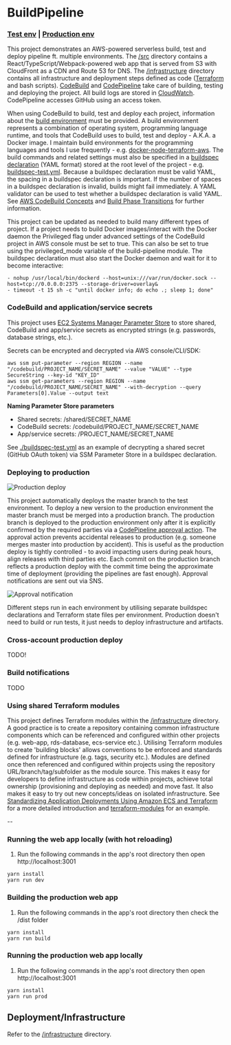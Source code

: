 # BuildPipeline

### [Test env](https://buildpipeline-test.603.nz) | [Production env](https://buildpipeline-prod.603.nz)

This project demonstrates an AWS-powered serverless build, test and deploy pipeline ft. multiple environments. The [/src](./src) directory contains a React/TypeScript/Webpack-powered web app that is served from S3 with CloudFront as a CDN and Route 53 for DNS. The [/infrastructure](./infrastructure) directory contains all infrastructure and deployment steps defined as code ([Terraform](https://www.terraform.io) and bash scripts). [CodeBuild](https://aws.amazon.com/codebuild) and [CodePipeline](https://aws.amazon.com/codepipeline) take care of building, testing and deploying the project. All build logs are stored in [CloudWatch](https://aws.amazon.com/cloudwatch). CodePipeline accesses GitHub using an access token.

When using CodeBuild to build, test and deploy each project, information about the [build environment](http://docs.aws.amazon.com/codebuild/latest/userguide/build-env-ref.html) must be provided. A build environment represents a combination of operating system, programming language runtime, and tools that CodeBuild uses to build, test and deploy - A.K.A. a Docker image. I maintain build environments for the programming languages and tools I use frequently - e.g. [docker-node-terraform-aws](https://github.com/jch254/docker-node-terraform-aws). The build commands and related settings must also be specified in a [buildspec declaration](http://docs.aws.amazon.com/codebuild/latest/userguide/build-spec-ref.html) (YAML format) stored at the root level of the project - e.g. [buildspec-test.yml](./buildspec-test.yml). Because a buildspec declaration must be valid YAML, the spacing in a buildspec declaration is important. If the number of spaces in a buildspec declaration is invalid, builds might fail immediately. A YAML validator can be used to test whether a buildspec declaration is valid YAML. See [AWS CodeBuild Concepts](http://docs.aws.amazon.com/codebuild/latest/userguide/concepts.html) and [Build Phase Transitions](http://docs.aws.amazon.com/codebuild/latest/userguide/view-build-details.html#view-build-details-phases) for further information.

This project can be updated as needed to build many different types of project. If a project needs to build Docker images/interact with the Docker daemon the Privileged flag under advanced settings of the CodeBuild project in AWS console must be set to true. This can also be set to true using the privileged_mode variable of the build-pipeline module. The buildspec declaration must also start the Docker daemon and wait for it to become interactive:

```
- nohup /usr/local/bin/dockerd --host=unix:///var/run/docker.sock --host=tcp://0.0.0.0:2375 --storage-driver=overlay&
- timeout -t 15 sh -c "until docker info; do echo .; sleep 1; done"
```

### CodeBuild and application/service secrets

This project uses [EC2 Systems Manager Parameter Store](http://docs.aws.amazon.com/systems-manager/latest/userguide/systems-manager-paramstore.html) to store shared, CodeBuild and app/service secrets as encrypted strings (e.g. passwords, database strings, etc.).

Secrets can be encrypted and decrypted via AWS console/CLI/SDK:
```
aws ssm put-parameter --region REGION --name "/codebuild/PROJECT_NAME/SECRET_NAME" --value "VALUE" --type SecureString --key-id "KEY_ID"
aws ssm get-parameters --region REGION --name "/codebuild/PROJECT_NAME/SECRET_NAME" --with-decryption --query Parameters[0].Value --output text
```

**Naming Parameter Store parameters**
- Shared secrets: /shared/SECRET_NAME
- CodeBuild secrets: /codebuild/PROJECT_NAME/SECRET_NAME
- App/service secrets: /PROJECT_NAME/SECRET_NAME

See [./buildspec-test.yml](./buildspec-test.yml) as an example of decrypting a shared secret (GitHub OAuth token) via SSM Parameter Store in a buildspec declaration.

### Deploying to production

![Production deploy](https://about.gitlab.com/images/git_flow/production_branch.png)

This project automatically deploys the master branch to the test environment. To deploy a new version to the production environment the master branch must be merged into a production branch. The production branch is deployed to the production environment only after it is explicitly confirmed by the required parties via a [CodePipeline approval action](http://docs.aws.amazon.com/codepipeline/latest/userguide/approvals-action-add.html). The approval action prevents accidental releases to production (e.g. someone merges master into production by accident). This is useful as the production deploy is tightly controlled - to avoid impacting users during peak hours, align releases with third parties etc. Each commit on the production branch reflects a production deploy with the commit time being the approximate time of deployment (providing the pipelines are fast enough). Approval notifications are sent out via SNS.

![Approval notification](https://img.jch254.com/Approval.png)

Different steps run in each environment by utilising separate buildspec declarations and Terraform state files per environment. Production doesn't need to build or run tests, it just needs to deploy infrastructure and artifacts.

### Cross-account production deploy

TODO!

### Build notifications

TODO

### Using shared Terraform modules

This project defines Terraform modules within the [/infrastructure](./infrastructure) directory. A good practice is to create a repository containing common infrastructure components which can be referenced and configured within other projects (e.g. web-app, rds-database, ecs-service etc.). Utilising Terraform modules to create 'building blocks' allows conventions to be enforced and standards defined for infrastructure (e.g. tags, security etc.). Modules are defined once then referenced and configured within projects using the repository URL/branch/tag/subfolder as the module source. This makes it easy for developers to define infrastructure as code within projects, achieve total ownership (provisioning and deploying as needed) and move fast. It also makes it easy to try out new concepts/ideas on isolated infrastructure. See [Standardizing Application Deployments Using Amazon ECS and Terraform](https://www.slideshare.net/AmazonWebServices/aws-reinvent-2016-gam401-riot-games-standardizing-application-deployments-using-amazon-ecs-and-terraform) for a more detailed introduction and [terraform-modules](https://github.com/jch254/terraform-modules) for an example.

--

### Running the web app locally (with hot reloading)

1. Run the following commands in the app's root directory then open http://localhost:3001

```
yarn install
yarn run dev
```

### Building the production web app 
1. Run the following commands in the app's root directory then check the /dist folder

```
yarn install
yarn run build
```

### Running the production web app locally

1. Run the following commands in the app's root directory then open http://localhost:3001

```
yarn install
yarn run prod
```

## Deployment/Infrastructure

Refer to the [/infrastructure](./infrastructure) directory.
